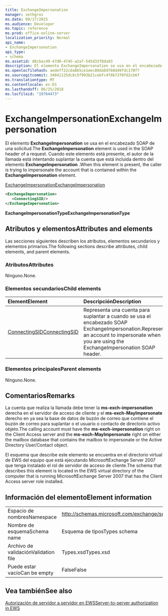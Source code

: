 ```yaml
---
title: ExchangeImpersonation
manager: sethgros
ms.date: 09/17/2015
ms.audience: Developer
ms.topic: reference
ms.prod: office-online-server
localization_priority: Normal
api_name:
- ExchangeImpersonation
api_type:
- schema
ms.assetid: d8cbac49-47d0-4745-a2a7-545d33f8da93
description: El elemento ExchangeImpersonation se usa en el encabezado SOAP de una solicitud. Cuando este elemento está presente, el autor de la llamada está intentando suplantar la cuenta que está incluida dentro del elemento ExchangeImpersonation.
ms.openlocfilehash: aedeff22cda865ce1eec80dab9760d49fdc178f7
ms.sourcegitcommit: 34041125dc8c5f993b21cebfc4f8b72f0fd2cb6f
ms.translationtype: MT
ms.contentlocale: es-ES
ms.lasthandoff: 06/25/2018
ms.locfileid: "19764473"
---
```

# <a name="exchangeimpersonation"></a><span data-ttu-id="ea257-104">ExchangeImpersonation</span><span class="sxs-lookup"><span data-stu-id="ea257-104">ExchangeImpersonation</span></span>

<span data-ttu-id="ea257-105">El elemento **ExchangeImpersonation** se usa en el encabezado SOAP de una solicitud.</span><span class="sxs-lookup"><span data-stu-id="ea257-105">The **ExchangeImpersonation** element is used in the SOAP header of a request.</span></span> <span data-ttu-id="ea257-106">Cuando este elemento está presente, el autor de la llamada está intentando suplantar la cuenta que está incluida dentro del elemento **ExchangeImpersonation** .</span><span class="sxs-lookup"><span data-stu-id="ea257-106">When this element is present, the caller is trying to impersonate the account that is contained within the **ExchangeImpersonation** element.</span></span> 
  
[<span data-ttu-id="ea257-107">ExchangeImpersonation</span><span class="sxs-lookup"><span data-stu-id="ea257-107">ExchangeImpersonation</span></span>](exchangeimpersonation.md)
  
```xml
<ExchangeImpersonation>
   <ConnectingSID/>
</ExchangeImpersonation>
```

 <span data-ttu-id="ea257-108">**ExchangeImpersonationType**</span><span class="sxs-lookup"><span data-stu-id="ea257-108">**ExchangeImpersonationType**</span></span>
## <a name="attributes-and-elements"></a><span data-ttu-id="ea257-109">Atributos y elementos</span><span class="sxs-lookup"><span data-stu-id="ea257-109">Attributes and elements</span></span>

<span data-ttu-id="ea257-110">Las secciones siguientes describen los atributos, elementos secundarios y elementos primarios.</span><span class="sxs-lookup"><span data-stu-id="ea257-110">The following sections describe attributes, child elements, and parent elements.</span></span>
  
### <a name="attributes"></a><span data-ttu-id="ea257-111">Atributos</span><span class="sxs-lookup"><span data-stu-id="ea257-111">Attributes</span></span>

<span data-ttu-id="ea257-112">Ninguno.</span><span class="sxs-lookup"><span data-stu-id="ea257-112">None.</span></span>
  
### <a name="child-elements"></a><span data-ttu-id="ea257-113">Elementos secundarios</span><span class="sxs-lookup"><span data-stu-id="ea257-113">Child elements</span></span>

|<span data-ttu-id="ea257-114">**Element**</span><span class="sxs-lookup"><span data-stu-id="ea257-114">**Element**</span></span>|<span data-ttu-id="ea257-115">**Descripción**</span><span class="sxs-lookup"><span data-stu-id="ea257-115">**Description**</span></span>|
|:-----|:-----|
|[<span data-ttu-id="ea257-116">ConnectingSID</span><span class="sxs-lookup"><span data-stu-id="ea257-116">ConnectingSID</span></span>](connectingsid.md) <br/> |<span data-ttu-id="ea257-117">Representa una cuenta para suplantar a cuando se usa el encabezado SOAP ExchangeImpersonation.</span><span class="sxs-lookup"><span data-stu-id="ea257-117">Represents an account to impersonate when you are using the ExchangeImpersonation SOAP header.</span></span>  <br/> |
   
### <a name="parent-elements"></a><span data-ttu-id="ea257-118">Elementos principales</span><span class="sxs-lookup"><span data-stu-id="ea257-118">Parent elements</span></span>

<span data-ttu-id="ea257-119">Ninguno.</span><span class="sxs-lookup"><span data-stu-id="ea257-119">None.</span></span>
  
## <a name="remarks"></a><span data-ttu-id="ea257-120">Comentarios</span><span class="sxs-lookup"><span data-stu-id="ea257-120">Remarks</span></span>

<span data-ttu-id="ea257-121">La cuenta que realiza la llamada debe tener la **ms-exch-impersonation** derecha en el servidor de acceso de cliente y el **ms-exch-MayImpersonate** derecho en ya sea la base de datos de buzón de correo que contiene el buzón de correo para suplantar o el usuario o contacto de directorio activo objeto.</span><span class="sxs-lookup"><span data-stu-id="ea257-121">The calling account must have the **ms-exch-impersonation** right on the Client Access server and the **ms-exch-MayImpersonate** right on either the mailbox database that contains the mailbox to impersonate or the Active Directory User/Contact object.</span></span> 
  
<span data-ttu-id="ea257-122">El esquema que describe este elemento se encuentra en el directorio virtual de EWS del equipo que está ejecutando MicrosoftExchange Server 2007 que tenga instalado el rol de servidor de acceso de cliente.</span><span class="sxs-lookup"><span data-stu-id="ea257-122">The schema that describes this element is located in the EWS virtual directory of the computer that is running MicrosoftExchange Server 2007 that has the Client Access server role installed.</span></span>
  
## <a name="element-information"></a><span data-ttu-id="ea257-123">Información del elemento</span><span class="sxs-lookup"><span data-stu-id="ea257-123">Element information</span></span>

|||
|:-----|:-----|
|<span data-ttu-id="ea257-124">Espacio de nombres</span><span class="sxs-lookup"><span data-stu-id="ea257-124">Namespace</span></span>  <br/> |http://schemas.microsoft.com/exchange/services/2006/types  <br/> |
|<span data-ttu-id="ea257-125">Nombre de esquema</span><span class="sxs-lookup"><span data-stu-id="ea257-125">Schema name</span></span>  <br/> |<span data-ttu-id="ea257-126">Esquema de tipos</span><span class="sxs-lookup"><span data-stu-id="ea257-126">Types schema</span></span>  <br/> |
|<span data-ttu-id="ea257-127">Archivo de validación</span><span class="sxs-lookup"><span data-stu-id="ea257-127">Validation file</span></span>  <br/> |<span data-ttu-id="ea257-128">Types.xsd</span><span class="sxs-lookup"><span data-stu-id="ea257-128">Types.xsd</span></span>  <br/> |
|<span data-ttu-id="ea257-129">Puede estar vacío</span><span class="sxs-lookup"><span data-stu-id="ea257-129">Can be empty</span></span>  <br/> |<span data-ttu-id="ea257-130">False</span><span class="sxs-lookup"><span data-stu-id="ea257-130">False</span></span>  <br/> |
   
## <a name="see-also"></a><span data-ttu-id="ea257-131">Vea también</span><span class="sxs-lookup"><span data-stu-id="ea257-131">See also</span></span>



[<span data-ttu-id="ea257-132">Autorización de servidor a servidor en EWS</span><span class="sxs-lookup"><span data-stu-id="ea257-132">Server-to-server authorization in EWS</span></span>](http://msdn.microsoft.com/library/f1610a20-672d-448b-8c00-5b0fbcaf31cb%28Office.15%29.aspx)

